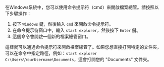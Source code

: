 在Windows系統中，您可以使用命令提示符（cmd）來開啟檔案總管。請按照以下步驟操作：

1. 按下 `Windows` 鍵，然後輸入 `cmd` 來開啟命令提示符。
2. 在命令提示符窗口中，輸入 `start explorer`，然後按下 `Enter` 鍵。
3. 這個命令會開啟一個新的檔案總管窗口。

這樣就可以通過命令提示符來開啟檔案總管了。如果您想直接打開特定的文件夾，可以在命令中指定路徑，例如：`start explorer C:\Users\YourUsername\Documents`，這會打開您的 "Documents" 文件夾。